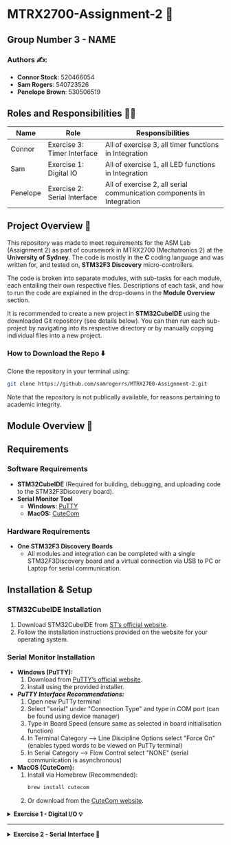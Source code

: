 
# MTRX2700-Assignment-2 🤖
## Group Number 3 - NAME

### **Authors ✍️:**  
- **Connor Stock**: 520466054  
- **Sam Rogers**: 540723526  
- **Penelope Brown**: 530506519 

## Roles and Responsibilities 👷‍♂️

| Name            | Role                  | Responsibilities                      |  
|----------------|----------------------|--------------------------------------|  
| Connor  | Exercise 3: Timer Interface     | All of exercise 3, all timer functions in Integration |  
| Sam      | Exercise 1: Digital IO   | All of exercise 1, all LED functions in Integration |  
| Penelope  | Exercise 2: Serial Interface    | All of exercise 2, all serial communication components in Integration|  

## Project Overview 📜
This repository was made to meet requirements for the ASM Lab (Assignment 2) as part of coursework in MTRX2700 (Mechatronics 2) at the **University of Sydney**. The code is mostly in the **C** coding language and was written for, and tested on, **STM32F3 Discovery** micro-controllers.  

The code is broken into separate modules, with sub-tasks for each module, each entailing their own respective files. Descriptions of each task, and how to run the code are explained in the drop-downs in the **Module Overview** section.  

It is recommended to create a new project in **STM32CubeIDE** using the downloaded Git repository (see details below). You can then run each sub-project by navigating into its respective directory or by manually copying individual files into a new project.

### How to Download the Repo ⬇️
Clone the repository in your terminal using:
   ```bash
   git clone https://github.com/samrogerrs/MTRX2700-Assignment-2.git
   ```
Note that the repository is not publically available, for reasons pertaining to academic integrity.
## Module Overview 📂

## Requirements
### Software Requirements
- **STM32CubeIDE** (Required for building, debugging, and uploading code to the STM32F3Discovery board).
- **Serial Monitor Tool**
  - **Windows:** [PuTTY](https://www.putty.org/)
  - **MacOS:** [CuteCom](https://cutecom.sourceforge.io/)

### Hardware Requirements
- **One STM32F3 Discovery Boards**
  - All modules and integration can be completed with a single STM32F3Discovery board and a virtual connection via USB to PC or Laptop for serial communication.

## Installation & Setup
### STM32CubeIDE Installation
1. Download STM32CubeIDE from [ST’s official website](https://www.st.com/en/development-tools/stm32cubeide.html).
2. Follow the installation instructions provided on the website for your operating system.

### Serial Monitor Installation
- **Windows (PuTTY):**
  1. Download from [PuTTY’s official website](https://www.putty.org/).
  2. Install using the provided installer.
- ***PuTTY Interface Recommendations:***
  1. Open new PuTTy terminal
  2. Select "serial" under "Connection Type" and type in COM port (can be found using device manager)
  3. Type in Board Speed (ensure same as selected in board initialisation function)
  4. In Terminal Category --> Line Discipline Options select "Force On" (enables typed words to be viewed on PuTTy terminal)
  5. In Serial Category --> Flow Control select "NONE" (serial communication is asynchronous)
- **MacOS (CuteCom):**
  1. Install via Homebrew (Recommended):
     ```bash
     brew install cutecom
     ```
  2. Or download from the [CuteCom website](https://cutecom.sourceforge.io/).


<details>
<summary><strong>Exercise 1 - Digital I/O 💡</strong></summary>

<details>
<summary><strong>Task 1A</strong></summary>

#### Description
This module makes it easy to control the LEDs and respond to button presses on the STM32F303 Discovery board. When you set it up, pressing the user button automatically toggles between lighting the top half and bottom half of the board's LEDs.

#### Usage
To use this module, include the dio_init() call:

```c
#include "dio.h"

//main function - loop
int main(void)
{
    // initialise digital i/o
    dio_init();

    // loop 4ever
    for(;;) {
    }
}
```

#### Testing
To check if everything is working:

1. Load the program onto your STM32F303 Discovery board
2. When it starts running, you should see the bottom half of the LEDs light up
3. Press the blue user button on the board
4. The top half of LEDs should now light up (and the bottom half should turn off)
5. Press the button again and it should switch back


</details>

<details>
<summary><strong>Task 1B</strong></summary>

#### Description
This module makes it easy to control the LEDs and respond to button presses on the STM32F303 Discovery board. When you set it up, pressing the user button automatically toggles between lighting the top half and bottom half of the board's LEDs. You can customize the button behavior by passing your own callback function.

#### Usage
To use this module with a custom button handler:
```c
#include "dio.h"

// Define what happens when button is pressed
void button_pressed(void)
{
    dio_toggle_led_halves();
}

// Main function - loop
int main(void)
{
    // Initialize digital I/O with callback
    dio_init(&button_pressed);
    
    // Loop forever
    for(;;) {
    }
}
```

#### Testing
To check if everything is working:
1. Load the program onto your STM32F303 Discovery board
2. When it starts running, the bottom half of the LEDs should light up
3. Press the blue user button on the board
4. The top half of LEDs should now light up (and the bottom half should turn off)
5. Press the button again and it should switch back
</details>

<details>
<summary><strong>Task 1C</strong></summary>

#### Description
This module makes it easy to control the LEDs and respond to button presses on the STM32F303 Discovery board. The LED state is encapsulated within the module and can only be accessed through get/set functions. When you set it up, pressing the user button toggles between lighting the top half and bottom half of the board's LEDs.

#### Usage
To use this module with get/set functions for LED control:
```c
#include "dio.h"

// Define what happens when button is pressed
void button_pressed(void)
{
    uint8_t current_state = dio_get_led_state();
    
    // Check which half is currently lit
    if ((current_state & 0xF0) == 0xF0) {
        // Switch to bottom half
        dio_set_led_state(0x0F);
    } else {
        // Switch to top half
        dio_set_led_state(0xF0);
    }
}

// Main function - loop
int main(void)
{
    // Initialize digital I/O with callback
    dio_init(&button_pressed);
    
    // Set initial LED state (bottom half lit)
    dio_set_led_state(0x0F);
    
    // Loop forever
    for(;;) {
        // Interrupts handle all processing
    }
}
```

#### Testing
To check if everything is working:
1. Load the program onto your STM32F303 Discovery board
2. When it starts running, the bottom half of the LEDs should light up
3. Press the blue user button on the board
4. The top half of LEDs should now light up (and the bottom half should turn off)
5. Press the button again and it should switch back
</details>
<details>
<summary><strong>Task 1D</strong></summary>

#### Description
This module makes it easy to control the LEDs and respond to button presses on the STM32F303 Discovery board. It includes rate limiting functionality that prevents LEDs from changing states too quickly. The LED state is encapsulated within the module and can only be accessed through get/set functions. When you set it up, pressing the user button toggles between lighting the top half and bottom half of the board's LEDs.

#### Usage
To use this module with rate limiting:
```c
#include "dio.h"

// Define what happens when button is pressed
void button_pressed(void)
{
    uint8_t current_state = dio_get_led_state();
    
    // Check which half is currently lit
    if ((current_state & 0xF0) == 0xF0) {
        // Switch to bottom half
        dio_set_led_state(0x0F);
    } else {
        // Switch to top half
        dio_set_led_state(0xF0);
    }
}

// Main function - loop
int main(void)
{
    // Initialize digital I/O with callback
    dio_init(&button_pressed);
    
    // Set initial LED state (bottom half lit)
    dio_set_led_state(0x0F);
    
    // Set rate limit to 2 seconds
    dio_set_led_rate(2000);
    
    // Loop forever
    for(;;) {
        // Interrupts handle all processing
    }
}
```

#### Testing
To check if everything is working:
1. Load the program onto your STM32F303 Discovery board
2. When it starts running, the bottom half of the LEDs should light up
3. Press the blue user button on the board
4. The top half of LEDs should now light up (and the bottom half should turn off)
5. Press the button again and it should switch back
6. Try pressing the button rapidly - the LEDs should only change once every 2 seconds due to the rate limiting
</details>

</details>


---

<details>
<summary><strong>Exercise 2 - Serial Interface 📡</strong></summary>

<details>
<summary><strong>Task 2.3.2A</strong></summary>

#### **Description**
These functions are designed to enable serial communication over a specified UART Port to receive and transmit strings of data through polling methods. The user is able to modify buffer sizes to accomodate different applications. Before receiving or transmitting any data, the user needs to initialise the UART port through the initialisation function, and then can send and receive data as much as they want. The polling receiving function considers a carriage return ('\r') character as the terminating character in the string, so will continue receiving the data until that character is reached or until the buffer is full. The transmission polling function will send the buffer until a '\r' character is detected or until the end of the buffer is reached. 

#### **Usage**
To use the transmission and receiving polling function, the UART port must first be initialised in main:

```c
#include serial.h

int main(void) {
	SerialInitialise(<BaudRate>, &<UART_PORT>, &<selected_completion_function>);
}

```
The user can select Baud Rates of: 9600, 19200, 38400, 57600, and 115200. The baud rate should be selected as "BAUD_<baud rate>" for example, "BAUD_115200". 

Once initialised, the polling transmission function can be called to send a string of data as follows: 
```c
#include serial.h

int main(void) {

	SerialInitialise(<BaudRate>, &<UART_PORT>, &<selected_completion_function>);

	//Write a string to send:
	uint8_t * string_to_send = "This is a string! \r\n";

	//Use transmission function to send it:
	SerialOutputString(string_to_send, &USART1_PORT);
}

```
A buffer must be initialised for the receiving function to store the data:
#include serial.h
```c
#include serial.h

#define BUFFER_SIZE <define size here>

int main(void) {

	SerialInitialise(<BaudRate>, &<UART_PORT>, &<selected_completion_function>);

	char buffer[BUFFER_SIZE];
	SerialInputString(BUFFER_SIZE, &USART1_PORT, buffer);
}
```
### **Testing**
When SerialInputString is sent a message larger than 64 characters, it stores the first 63 characters then appends a null termination character to the end as expected. The remaining data is lost, so the user should be careful to not overflow the buffer. 

When SerialInputString is sent non-alphanumeric characters such as '#', '%', '\r' '\n', in the centre of the message, it can handle the single character cases, however, be warned it will store '\n' as '\''n'. Therefore newline, carriage return and null-termination characters should be appended on a string once received to be further processed (e.g. with string.h functions such as strlen). 

SerialInputString can handle whitespace, even empty buffer of just spaces. However, because it stops storing into the buffer once '\r' is detected, sending just \r does not store anything into the buffer. If two carriage returns are typed, it still stores nothing. It has also been tested for a long delay (thirty seconds between typing two letters) as well as a short delay (holding down a key to type the same letter very quickly); both appear to have no impact on the string being stored. However, longer delays should be tested before being used to ensure there are no timeouts or other issues encountered. 

The received string can be easily accessed by pasting the hexadecimal memory address into the STM32 interface memory browser. The full string should appear unless the inputted string exceeds 63 characters (last buffer character is reserved for carriage return). 

</details>

<details>
<summary><strong>Task 2.3.2B</strong></summary>

#### **Description**
There are two callback functions, one called after a string has been received, and one after a string has been transmitted. The transmission callback function features a short delay function, to prevent timing issues by calling another function or process too early. It takes in the pointer to the transmitted buffer as well as the number of characters. The receiving callback function takes in a pointer to the received string buffer and the number of characters. 

#### **Usage**
The callback function is initialised during SerialInitialise, enabling it to be stored in the UART struct to be easily accessed. Both SerialOutputString and SerialInputString utilise the initialised callback function.  As such, there is no need to call it in the main function. 

### **Testing**
On initialising the UART with the finished_receiving function, stepping through the debugger can demonstrate it being called in the last line of SerialInputString. Equally, the finished_transmitting function can be debugged that way to ensure the completion function is being called correctly. However, one limitation of initialising the completion function as part of the UART struct is that the SerialInputString and SerialOutputString cannot be used without re-initialising the board, as only one completion function is linked at a time. 

</details>

<details>
<summary><strong>Task 2.3.2C</strong></summary>

### **Description**
Three functions make up the interrupt module; the interrupt handler function 'USART1_EXTI25_IRQHandler', the initialisation of the USART1 interrupt function and the finished_receiving completion function as outlined in 2.3.2B. The interrupt handler, once initialised, is triggered when a byte is detected in the RDR (receive data register), tripping the RXNE flag. The STM32 then searches for the interrupt handler function under its definition within stm32f303xc.h. The data is stored in the buffer until either a carriage return character is detected, or until the buffer is full. A null terminated character is appended onto the end of the string, enabling it to be processed with string.h functions such as strlen. It then calls the completion function finished_receiving (initialised by SerialInitialise), sending through the number of characters received and a pointer to the buffer for further processing. 

### **Usage**
To use the receiving interrupt function, the UART initialisation function and the interrupt initialisation function must be called in main as follows:
```c
#include serial.h

#define BUFFER_SIZE <define size here>

int main(void) {

	SerialInitialise(<BaudRate>, &<UART_PORT>, &<selected_completion_function>);
	enable_USART_interrupt();
}
```

### **Testing**
Exceeding buffer length: Stores first 63 characters only

Whitespace: Stores into buffer with no issue, as long as the whitespace does not exceed 63 bytes (if it does only 63 bytes of whitespace will be stored). 

Carriage Return Only (empty string): The carriage return does store in the buffer, as all data is stored before it is checked against the carriage return character to terminate taking in data. This can be seen by going into the memory browser and seeing the hex 0x0D character. 

Double Carriage Return: Unlike during polling, where the carriage return terminates reading from RDR until the function is called again, typing a double carriage return stores them both into the buffer. However, since the receiving buffer index is reset to zero after each string is sent, only one carriage return appears in the buffer after the two have been typed (can check the first one really does store by pausing the code and looking at the memory browser between them). 

Delay (1 minute between letters): Stores with no issue

Quick input (holding down a key to send letters as fast as possible): Stores with no issue

</details>
	
<details>
<summary><strong>Task 2.3.2D</strong></summary>

### **Description**
Transmitting Interrupt: The transmitting interrupt works differently to the receiving interrupt. Unlike when receiving data, when the RXNE flag is tripped via data being sent to the RDR register, the user must trigger the transmission interrupt by sending the first byte of data in a buffer to the Transmission Data Register (TDR) in order to trigger the interrupt and send the rest of the data in the buffer. As such, the transmission interrupt module consists of three functions: enable_USART_interrupt (used also for the receiving interrupt initialisation), USART1_EXTI25_IRQHandler (the same function called when the receiving interrupt is triggered), and start_interrupt_transmission, the function that sends the first byte of data into the TDR. start_interrupt_transmission only runs if the size of the transmitted buffer is not zero and there is not another string already transmitting. It initialises a buffer that is four bytes larger than the string to be transmitted, in order to append \r\n to either end. As such, when sent to an interface such as PuTTy, it will send on a line beneath the input message, and then begin a new line to send a new input. 

Double Buffer: The purpose of the double buffer is to prevent data being scrambled from new data being received whilst old data is still being processed or transmitted out. As the name implies, the double buffer utilises two separate buffers, an 'active' buffer for receiving and a 'processing' buffer that is being parsed or transmitted. When serial data is sent to the STM32 microcontroller, the interrupt handler function is triggered, and the data is stored into the active buffer until the buffer is full or a carriage return character is detected. Once the active buffer has completed storing the data, it checks that the processing buffer has finished being parsed or transmitted. If this is so, the buffers swap over so the newly received data can be processed whilst new serial communication can stored. If not, the buffers do not swap, and the receiving buffer is cleared in order to store newly received data until the processing buffer is ready. 

### **Usage**
The double buffer is implemented within USART1_EXTI25_IRQHandler. Buffer sizes of the active and processing buffers can be altered by the user in the serial.h file to cater to different applications. As such, there is no need to call anything in the main function apart from enabling the USART1 interrupt and initialising the USART1 port over serial communication. It is important to note that each UART has a separate interrupt initialisations. As such, if UART2 is initialised instead of USART1, USART1_EXTI25_IRQHandler will not be triggered and no data will be received or transmitted through interrupts. This means main should take care to initialise USART1:
```c
#include serial.h

#define BUFFER_SIZE <define size here>

int main(void) {

	SerialInitialise(<BaudRate>, &USART1_PORT, &finished_receiving);
	enable_USART_interrupt();
}
```

### **Testing**
Whitespace: Stores without issue

Sending data quickly (holding down key to type very fast): Stores without issue

Carriage return only: Stores into the buffer as expected. 

Double carriage return: Stores one into the first buffer, and one into the second as expected. The first carriage return triggers a check of the flags and then swaps the buffers. The second carriage return will repeat the process. 

Change of Buffers - do they actually swap?: Buffers appear to swap when both are ready. This can be checked by loading the memory browser and looking at buffer1 and buffer2. The first input string stores in buffer1, the second stores in buffer2. The third string overwrites the first and stores in buffer1 again as intended. 

Debugging:
If the received strings are not appearing in either of the buffers, it is likely an error either with the USART initialisation, or the pointer to the buffers being initialised incorrectly. Use breakpoints to check if the interrupt handler function is being triggered when data is typed into PuTTy or Cutecom; if it is, the buffers are likely the issue. If it isn't, the user should check they have the correct handler name, and that they have initialised the interrupt correctly. 

If the buffers are not swapping, check if the flags are changing values. Load their address into the memory browser and step through the code. Ensure flags are being reset to zero when operations are finished (e.g. after processing data for the processing buffer, remember to set the finished_processing flag back to 1 to indicate buffers can swap). 


</details>

<details>

---

<details>
<summary><strong>Exercise 3 - Timer Interface ⏳</strong></summary>

<details>
<summary><strong>Task 3A</strong></summary>

#### **Description**
This task implements a timer module that triggers a user-defined callback function at regular intervals using TIM2. The interval (in milliseconds) is passed during initialisation. Function pointers are used to register the callback, allowing modular and reusable design.

#### **Usage**
```c
#include "timer_module.h"

void my_callback(void) {
    // Code to run every interval
}

int main(void) {
    __enable_irq(); 
    timer_init(100, my_callback); // Trigger every 100ms

    while (1) {} // Main loop left empty – logic is interrupt-driven
}
```

### **Testing**
Confirmed correct timing by toggling LEDs every 100ms.

Used PE15 as a debug pulse to verify callback execution.

All timer setup and ISR handling occurs in timer_module.c.

</details>

<details>
<summary><strong>Task 3B</strong></summary>

#### **Description**
Adds support to dynamically modify the periodic timer’s interval using set_period(). The timer period variable is private to the module and only accessible through get_period() and set_period() to ensure encapsulation and prevent direct modification from other files.

#### **Usage**
```c 
set_period(500);    // Change blinking interval to 500ms
uint32_t p = get_period();  // Retrieve the current interval
```

### **Testing**
Verified period can be changed at runtime without restarting the program.

Ensured the timer reconfigures cleanly and continues triggering callbacks at the new interval.
</details>

<details>
<summary><strong>Task 3C</strong></summary>
  
#### **Description**
Implements a one-shot timer using TIM3. This timer triggers a specified callback after a single delay (in milliseconds), then stops. It does not repeat. The function uses a second function pointer and dedicated hardware timer to isolate one-shot logic.

#### **Usage**
```c
void delayed_action(void) {
    // Code to run once after the delay
}

start_oneshot(4000, delayed_action); // Trigger after 4 seconds
```

### **Testing**
Used to pause LED blinking for 2 seconds after an initial 4-second delay.

Confirmed callback only runs once.

Confirmed timer disables itself cleanly after execution.

</details>



</details>

---

<details>
<summary><strong>Exercise 4 - Integration 🔄</strong></summary>

#### **Description**


#### **Usage**
Insert how to use

### **Testing**
Insert how module was tested


</details>

---




## Testing and Troubleshooting 🧪
### Project Setup ⚙️
1. Move all files from each folder in this project into your STM32CubeIDE workspace.
2. Open STM32CubeIDE and import the project files as necessary.
3. Build the project and ensure there are no errors.


### Debugging 🐞
- To debug your program in STM32CubeIDE:
  1. Click on **Debug** to start the debugging process.
  2. Once debugging starts, click **Resume** to run the program.
  3. Transmit your data via serial communication using your chosen serial monitor tool.
  4. Click **Pause** in STM32CubeIDE to inspect what was received.


- Make sure all dependencies are installed and properly configured.
- If the IDE does not detect the STM32F3Discovery board, try restarting your IDE or reconnecting the board.
- If using a MAC, the dongle connectors can be temperamental. Try unplugging and retrying
- Ensure serial connections are properly established between the boards if required

  
---

## Minutes and Meeting Notes 📁

All meeting notes and agendas are stored in the `/minutes/` directory of this repository.



